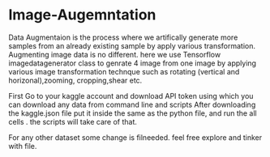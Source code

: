 # Image-Augemntation

Data Augmentaion is the process where we artifically generate more samples from an already existing sample by apply various transformation.
Augmenting image data is no different. here we use Tensorflow imagedatagenerator class to genrate 4 image from one image by applying various image transformation technque 
such as rotating (vertical and horizonal),zooming, cropping,shear etc.

First Go to your kaggle account and download API token using which you can download any data from command line and scripts
After downloading the kaggle.json file put it inside the same as the python file, and run the all cells . the scripts will take care of that.

For any other dataset some change is  filneeded. feel free explore and tinker with file.
